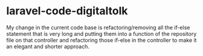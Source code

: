 # laravel-code-digitaltolk

My change in the current code base is refactoring/removing all the if-else statement that is very long and putting them into a function of the repository file on that controller and refactoring those if-else in the controller to make it an elegant and shorter approach.
